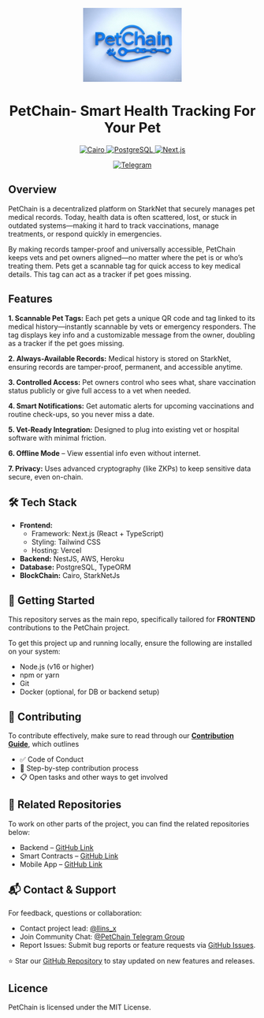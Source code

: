 <p align="center">
  <img src="./assets/PETCHAIN.jpeg" width='200' />
 </p>
 
 <h1 align="center">PetChain- Smart Health Tracking For Your Pet</h1>
 
 <p align="center">
   <a href="https://cairo-lang.org">
     <img src="https://img.shields.io/badge/-%F0%9F%90%AB%20%20Cairo-black?style=for-the-badge&flat&logo=Cairo" alt="Cairo">
   </a>
   <a href="https://www.postgresql.org/">
     <img src="https://img.shields.io/badge/-Postgresql-black?style=for-the-badge&flat&logo=postgresql" alt="PostgreSQL">
   </a>
   <a href="https://nextjs.org/">
     <img src="https://img.shields.io/badge/-Next.js-black?style=for-the-badge&flat&logo=next.js" alt="Next.js">
   </a>
 </p>
 
 <p align="center">
   <a href="https://t.me/+fLbWYLN8jZw3ZTNk">
     <img src="https://img.shields.io/badge/-Telegram-blue?style=for-the-badge&flat&logo=telegram" alt="Telegram">
   </a>
 </p>

## Overview
PetChain is a decentralized platform on StarkNet that securely manages pet medical records.
Today, health data is often scattered, lost, or stuck in outdated systems—making it hard to track vaccinations, manage treatments, or respond quickly in emergencies.

By making records tamper-proof and universally accessible, PetChain keeps vets and pet owners aligned—no matter where the pet is or who’s treating them.
Pets get a scannable tag for quick access to key medical details. This tag can act as a tracker if pet goes missing.

## Features
**1. Scannable Pet Tags:** Each pet gets a unique QR code and tag linked to its medical history—instantly scannable by vets or emergency responders. The tag displays key info and a customizable message from the owner, doubling as a tracker if the pet goes missing.

**2. Always-Available Records:** Medical history is stored on StarkNet, ensuring records are tamper-proof, permanent, and accessible anytime.

**3. Controlled Access:** Pet owners control who sees what, share vaccination status publicly or give full access to a vet when needed.

**4. Smart Notifications:** Get automatic alerts for upcoming vaccinations and routine check-ups, so you never miss a date.

**5. Vet-Ready Integration:** Designed to plug into existing vet or hospital software with minimal friction.

**6. Offline Mode** – View essential info even without internet.

**7. Privacy:** Uses advanced cryptography (like ZKPs) to keep sensitive data secure, even on-chain.

## 🛠 Tech Stack
* **Frontend:** 
  - Framework: Next.js (React + TypeScript)
  - Styling: Tailwind CSS
  - Hosting: Vercel
* **Backend:** NestJS, AWS, Heroku
* **Database:** PostgreSQL, TypeORM
* **BlockChain:** Cairo, StarkNetJs

## 🚀 Getting Started
This repository serves as the main repo, specifically tailored for **FRONTEND** contributions to the PetChain project.

To get this project up and running locally, ensure the following are installed on your system:

- Node.js (v16 or higher)
- npm or yarn
- Git
- Docker (optional, for DB or backend setup)

## 🤝 Contributing 
To contribute effectively, make sure to read through our [**Contribution Guide**](./contributing.md), which outlines 
* ✅ Code of Conduct
* 🧭 Step-by-step contribution process 
* 📋 Open tasks and other ways to get involved

## 🔗 Related Repositories
To work on other parts of the project, you can find the related repositories below:
* Backend – [GitHub Link](https://github.com/DogStark/PetMedTraka-Backend)
* Smart Contracts – [GitHub Link](https://github.com/DogStark/PetMedTracka-Contracts)
* Mobile App – [GitHub Link](https://github.com/DogStark/PetMedTracka-MobileApp)


## 📬 Contact & Support
For feedback, questions or collaboration:

* Contact project lead: [@llins_x](https://t.me/llins_x)
* Join Community Chat: [@PetChain Telegram Group](https://t.me/+fLbWYLN8jZw3ZTNk) 
*  Report Issues: Submit bug reports or feature requests via [GitHub Issues](https://github.com/DogStark/PetMedTracka-Contracts/issues).

⭐️ Star our [GitHub Repository](https://github.com/DogStark/pet-medical-tracka) to stay updated on new features and releases.

## Licence
PetChain is licensed under the MIT License.